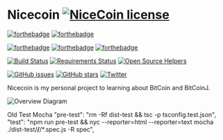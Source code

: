 # Nicecoin [![NiceCoin license](https://img.shields.io/github/license/xmobe-com/nicecoin.svg)](https://github.com/xmobe-com/nicecoin)

[![forthebadge](https://forthebadge.com/images/badges/built-by-developers.svg)](https://quanganh206.github.io)
[![forthebadge](https://forthebadge.com/images/badges/built-with-love.svg)](https://xmobe.com)

[![forthebadge](https://forthebadge.com/images/badges/for-you.svg)](https://forthebadge.com)
[![forthebadge](https://forthebadge.com/images/badges/its-not-a-lie-if-you-believe-it.svg)](https://forthebadge.com)
[![forthebadge](https://forthebadge.com/images/badges/check-it-out.svg)](https://forthebadge.com)

[![Build Status](https://travis-ci.org/xmobe-com/nicecoin.svg?branch=master)](https://travis-ci.org/xmobe-com/nicecoin)
[![Requirements Status](https://requires.io/github/xmobe-com/nicecoin/requirements.svg?branch=feature%2Fcore)](https://requires.io/github/xmobe-com/nicecoin/requirements/?branch=feature%2Fcore)
[![Open Source Helpers](https://www.codetriage.com/xmobe-com/nicecoin/badges/users.svg)](https://www.codetriage.com/xmobe-com/nicecoin)


[![GitHub issues](https://img.shields.io/github/issues/xmobe-com/nicecoin.svg)](https://github.com/xmobe-com/nicecoin/issues)
[![GitHub stars](https://img.shields.io/github/stars/xmobe-com/nicecoin.svg)](https://github.com/xmobe-com/nicecoin/stargazers)
[![Twitter](https://img.shields.io/twitter/url/https/github.com/xmobe-com/nicecoin.svg?style=social)](https://twitter.com/intent/tweet?text=Wow:&url=https%3A%2F%2Fgithub.com%2Fxmobe-com%2Fnicecoin)


Nicecoin is my personal project to learning about BitCoin and BitCoinJ. 

![Overview Diagram](https://github.com/xmobe-com/nicecoin/blob/feature/core/diagram/diagram.png)

Old Test Mocha
"pre-test": "rm -Rf dist-test && tsc -p tsconfig.test.json",
"test": "npm run pre-test && nyc --reporter=html --reporter=text mocha ./dist-test/**/**/*.spec.js -R spec",